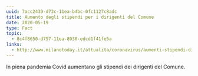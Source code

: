 ```yaml
---
uuid: 7acc2430-d73c-11ea-b4bc-0fc1127c8adc
title: Aumento degli stipendi per i dirigenti del Comune
date: 2020-05-19
type: Fact
topic:
  - 8c4f8650-d757-11ea-8930-edcd1f41fe5a
links:
  - http://www.milanotoday.it/attualita/coronavirus/aumenti-stipendi-dirigenti-comune.html
---
```

In piena pandemia Covid aumentano gli stipendi dei dirigenti del Comune.